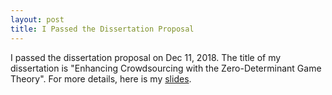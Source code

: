 ```yaml
---
layout: post
title: I Passed the Dissertation Proposal
---
```


I passed the dissertation proposal on Dec 11, 2018. The title of my dissertation is "Enhancing Crowdsourcing with the Zero-Determinant Game Theory". For more details, here is my [slides](../file/dissertation_proposal_slides.pdf).

